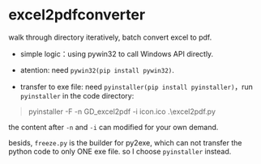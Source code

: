 # excel2pdfconverter
walk through directory iteratively, batch convert excel to pdf.

- simple logic：using pywin32 to call Windows API directly.

- atention: need `pywin32(pip install pywin32)`.

- transfer to exe file: need `pyinstaller(pip install pyinstaller)`，run `pyinstaller` in the code directory:

>pyinstaller -F -n GD_excel2pdf -i icon.ico .\excel2pdf.py

the content after `-n` and `-i` can modified for your own demand.


besids, `freeze.py` is the builder for py2exe, which can not transfer the python code to only ONE exe file. so I choose `pyinstaller` instead. 

